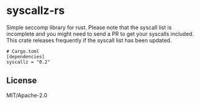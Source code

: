 # syscallz-rs

Simple seccomp library for rust. Please note that the syscall list is
incomplete and you might need to send a PR to get your syscalls included. This
crate releases frequently if the syscall list has been updated.

```
# Cargo.toml
[dependencies]
syscallz = "0.2"
```

## License

MIT/Apache-2.0
